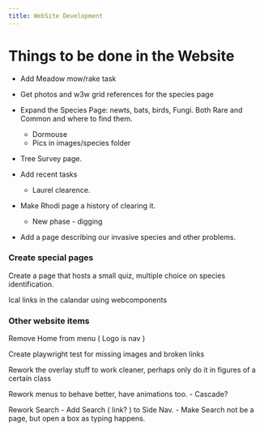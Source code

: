 ```yaml
---
title: WebSite Development
---
```


Things to be done in the Website
================================

* Add Meadow mow/rake task
* Get photos and w3w grid references for the species page
* Expand the Species Page: newts, bats, birds, Fungi. Both Rare and Common and where to find them.
    - Dormouse
    - Pics in images/species folder

* Tree Survey page.
* Add recent tasks
    - Laurel clearence.
* Make Rhodi page a history of clearing it.
    - New phase - digging
* Add a page describing our invasive species and other problems.

### Create special pages

Create a page that hosts a small quiz, multiple choice on species identification.

Ical links in the calandar using webcomponents

### Other website items

Remove Home from menu  ( Logo is nav )

Create playwright test for missing images and broken links

Rework the overlay stuff to work cleaner, perhaps only do it in figures of a certain class

Rework menus to behave better, have animations too.
    - Cascade?

Rework Search
    - Add Search ( link? ) to Side Nav.
    - Make Search not be a page, but open a box as typing happens.





